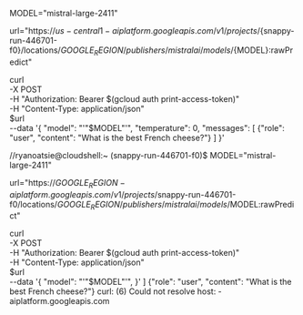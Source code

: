 MODEL="mistral-large-2411"


url="https://${us-central1}-aiplatform.googleapis.com/v1/projects/${snappy-run-446701-f0}/locations/${GOOGLE_REGION}/publishers/mistralai/models/${MODEL}:rawPredict"

curl \
  -X POST \
  -H "Authorization: Bearer $(gcloud auth print-access-token)" \
  -H "Content-Type: application/json" \
  $url \
  --data '{
    "model": "'"$MODEL"'",
    "temperature": 0,
    "messages": [
      {"role": "user", "content": "What is the best French cheese?"}
    ]
}'

//ryanoatsie@cloudshell:~ (snappy-run-446701-f0)$ MODEL="mistral-large-2411"


url="https://$GOOGLE_REGION-aiplatform.googleapis.com/v1/projects/$snappy-run-446701-f0/locations/$GOOGLE_REGION/publishers/mistralai/models/$MODEL:rawPredict"


curl \
  -X POST \
  -H "Authorization: Bearer $(gcloud auth print-access-token)" \
  -H "Content-Type: application/json" \
  $url \
  --data '{
    "model": "'"$MODEL"'",
}'  ] {"role": "user", "content": "What is the best French cheese?"}
curl: (6) Could not resolve host: -aiplatform.googleapis.com

